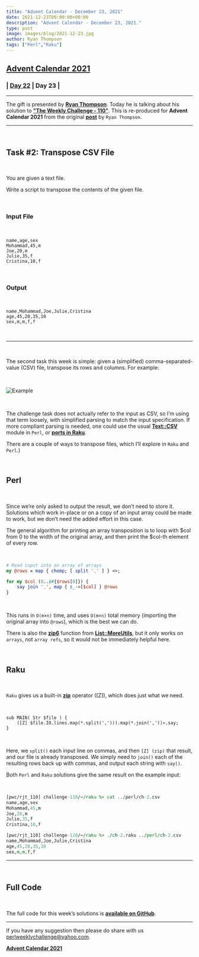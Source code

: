 ```yaml
---
title: "Advent Calendar - December 23, 2021"
date: 2021-12-23T00:00:00+00:00
description: "Advent Calendar - December 23, 2021."
type: post
image: images/blog/2021-12-23.jpg
author: Ryan Thompson
tags: ["Perl","Raku"]
---
```


## [**Advent Calendar 2021**](/blog/advent-calendar-2021)
### | [**Day 22**](/blog/advent-calendar-2021-12-22) | **Day 23** |
***

The gift is presented by [**Ryan Thompson**](/blog/meet-the-champion-038). Today he is talking about his solution to [**"The Weekly Challenge - 110"**](/blog/perl-weekly-challenge-110). This is re-produced for **Advent Calendar 2021** from the original [**post**](https://ry.ca/2021/04/transpose-csv-file/) by `Ryan Thompson`.

***

<br>

## Task #2: Transpose CSV File

<br>

You are given a text file.

Write a script to transpose the contents of the given file.

<br>

### Input File

<br>

    name,age,sex
    Mohammad,45,m
    Joe,20,m
    Julie,35,f
    Cristina,10,f

<br>

### Output

<br>

    name,Mohammad,Joe,Julie,Cristina
    age,45,20,35,10
    sex,m,m,f,f

<br>

***

<br>

The second task this week is simple: given a (simplified) comma-separated-value (CSV) file, transpose its rows and columns. For example:

<br>

![Example](/images/blog/2021-12-23-ex1.png)

<br>

The challenge task does not actually refer to the input as CSV, so I’m using that term loosely, with simplified parsing to match the input specification. If more compliant parsing is needed, one could use the usual [**Text::CSV**](https://metacpan.org/pod/Text::CSV) module in `Perl`, or [**ports in Raku**](https://github.com/Tux/CSV).

There are a couple of ways to transpose files, which I’ll explore in `Raku` and `Perl`.)

<br>

## Perl

<br>

Since we’re only asked to output the result, we don’t need to store it. Solutions which work in-place or on a copy of an input array could be made to work, but we don’t need the added effort in this case.

The general algorithm for printing an array transposition is to loop with $col from 0 to the width of the original array, and then print the $col-th element of every row.

<br>

```perl
# Read input into an array of arrays
my @rows = map { chomp; [ split ',' ] } <>;

for my $col (0..$#{$rows[0]}) {
    say join ',', map { $_->[$col] } @rows
}
```

<br>

This runs in `O(m×n)` time, and uses `O(m×n)` total memory (importing the original array into `@rows`), which is the best we can do.

There is also the [**zip6**](https://metacpan.org/pod/List::MoreUtils#zip6) function from [**List::MoreUtils**](https://metacpan.org/pod/List::MoreUtils), but it only works on `arrays`, not `array refs`, so it would not be immediately helpful here.

<br>

## Raku

<br>

`Raku` gives us a built-in [**zip**](https://docs.raku.org/routine/zip) operator ([Z]), which does just what we need.

<br>

```perl6
sub MAIN( Str $file ) {
    ([Z] $file.IO.lines.map(*.split(','))).map(*.join(','))».say;
}
```

<br>

Here, we `split()` each input line on commas, and then `[Z] (zip)` that result, and our file is already transposed. We simply need to `join()` each of the resulting rows back up with commas, and output each string with `say()`.

Both `Perl` and `Raku` solutions give the same result on the example input:

<br>

```perl
[pwc/rjt_110] challenge-110/⋯/raku %> cat ../perl/ch-2.csv
name,age,sex
Mohammad,45,m
Joe,20,m
Julie,35,f
Cristina,10,f

[pwc/rjt_110] challenge-110/⋯/raku %> ./ch-2.raku ../perl/ch-2.csv
name,Mohammad,Joe,Julie,Cristina
age,45,20,35,10
sex,m,m,f,f
```
***

<br>

## Full Code

<br>

The full code for this week’s solutions is [**available on GitHub**](https://github.com/rjt-pl/perlweeklychallenge-club/tree/rjt_110/challenge-110/ryan-thompson).

***

If you have any suggestion then please do share with us <perlweeklychallenge@yahoo.com>.

[**Advent Calendar 2021**](/blog/advent-calendar-2021)
